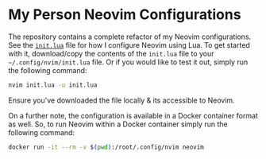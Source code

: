# My Person Neovim Configurations

The repository contains a complete refactor of my Neovim configurations.
See the [`init.lua`](./init.lua) file for how I configure Neovim using Lua.
To get started with it, download/copy the contents of the `init.lua` file to
your `~/.config/nvim/init.lua` file. Or if you would like to test it out,
simply run the following command:

```bash
nvim init.lua -u init.lua
```

Ensure you've downloaded the file locally & its accessible to Neovim.

On a further note, the configuration is available in a Docker container format
as well. So, to run Neovim within a Docker container simply run the following
command:

```bash
docker run -it --rm -v $(pwd):/root/.config/nvim neovim
```
